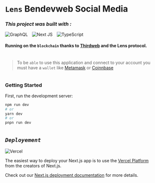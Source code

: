 # `Lens` Bendevweb Social Media

### _This project was built with :_

<div style="margin-bottom: 15px;"></div>

![GraphQL](https://img.shields.io/badge/-GraphQL-E10098?style=for-the-badge&logo=graphql&logoColor=white) <span style="margin-left: 10px;"></span> ![Next JS](https://img.shields.io/badge/Next-black?style=for-the-badge&logo=next.js&logoColor=white) <span style="margin-left: 10px;"></span> ![TypeScript](https://img.shields.io/badge/typescript-%23007ACC.svg?style=for-the-badge&logo=typescript&logoColor=white)

#### Running on the `blockchain` thanks to [Thirdweb](https://thirdweb.com) and the Lens protocol.

#

> To be `able` to use this application and connect to your account you must have a `wallet` like
> [Metamask](https://metamask.com) or
> [Coinnbase](https://coinbase.com)

#

### Getting Started

First, run the development server:

```bash
npm run dev
# or
yarn dev
# or
pnpn run dev
```

#

## _`Deployement`_

![Vercel](https://img.shields.io/badge/vercel-%23000000.svg?style=for-the-badge&logo=vercel&logoColor=white)

The easiest way to deploy your Next.js app is to use the [Vercel Platform](https://vercel.com/new?utm_medium=default-template&filter=next.js&utm_source=create-next-app&utm_campaign=create-next-app-readme) from the creators of Next.js.

Check out our [Next.js deployment documentation](https://nextjs.org/docs/deployment) for more details.
